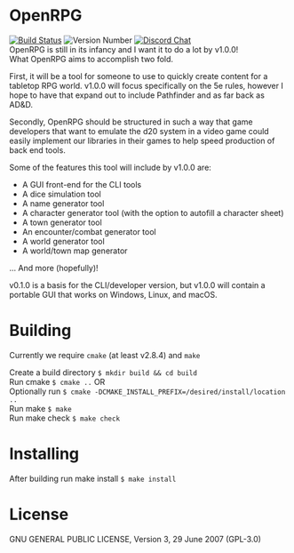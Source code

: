 # OpenRPG
[![Build Status](https://travis-ci.org/incomingstick/OpenRPG.svg?branch=master)](https://travis-ci.org/incomingstick/OpenRPG)
![Version Number](https://img.shields.io/badge/version-v0.2.0--dev-orange.svg)
[![Discord Chat](https://img.shields.io/badge/chat-on%20discord-blue.svg)](https://discord.gg/vdwKeZg)  
OpenRPG is still in its infancy and I want it to do a lot by v1.0.0!  
What OpenRPG aims to accomplish two fold.  

First, it will be a tool for someone to use to quickly create content
for a tabletop RPG world. v1.0.0 will focus specifically on the
5e rules, however I hope to have that expand out to include
Pathfinder and as far back as AD&D.

Secondly, OpenRPG should be structured in such a way that game developers
that want to emulate the d20 system in a video game could easily implement
our libraries in their games to help speed production of back end tools.

Some of the features this tool will include by v1.0.0 are:
- A GUI front-end for the CLI tools
- A dice simulation tool
- A name generator tool
- A character generator tool (with the option to autofill a character sheet)
- A town generator tool
- An encounter/combat generator tool
- A world generator tool
- A world/town map generator

... And more (hopefully)!

v0.1.0 is a basis for the CLI/developer version, but v1.0.0 will contain a
portable GUI that works on Windows, Linux, and macOS.

# Building
Currently we require `cmake` (at least v2.8.4) and `make`

Create a build directory `$ mkdir build && cd build`  
Run cmake `$ cmake ..` OR  
Optionally run `$ cmake -DCMAKE_INSTALL_PREFIX=/desired/install/location ..`  
Run make `$ make`  
Run make check `$ make check` 

# Installing
After building run make install `$ make install`

# License
GNU GENERAL PUBLIC LICENSE, Version 3, 29 June 2007 (GPL-3.0)
